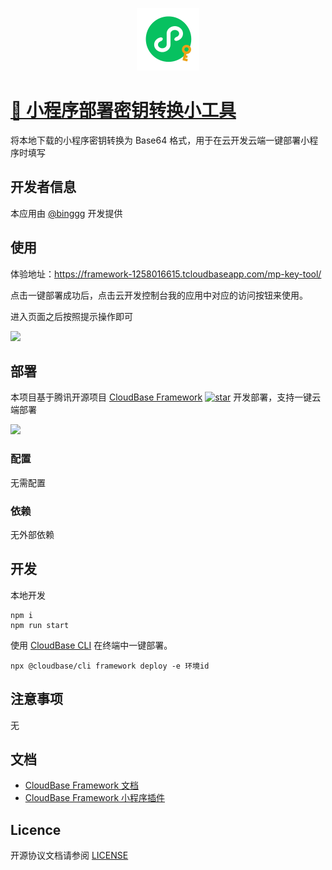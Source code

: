 <p align="center">
  <img height="100px" src="./logo.png" center />
</p>

# [🔑 小程序部署密钥转换小工具](https://github.com/TencentCloudBase-Marketplace/mp-key-tool)

将本地下载的小程序密钥转换为 Base64 格式，用于在云开发云端一键部署小程序时填写

## 开发者信息

本应用由 [@binggg](https://github.com/binggg) 开发提供

## 使用

体验地址：<https://framework-1258016615.tcloudbaseapp.com/mp-key-tool/>

点击一键部署成功后，点击云开发控制台我的应用中对应的访问按钮来使用。

进入页面之后按照提示操作即可

![](https://main.qcloudimg.com/raw/fe79b8db42f61375511abebebfb86079.png)

## 部署

本项目基于腾讯开源项目 [CloudBase Framework](https://github.com/Tencent/cloudbase-framework) [![star](https://img.shields.io/github/stars/Tencent/cloudbase-framework?style=social)](https://github.com/Tencent/cloudbase-framework) 开发部署，支持一键云端部署

[![](https://main.qcloudimg.com/raw/67f5a389f1ac6f3b4d04c7256438e44f.svg)](https://console.cloud.tencent.com/tcb/env/index?action=CreateAndDeployCloudBaseProject&appUrl=https%3A%2F%2Fgithub.com%2FTencentCloudBase-Marketplace%2Fmp-key-tool&branch=master)

### 配置

无需配置


### 依赖

无外部依赖

## 开发

本地开发

```
npm i 
npm run start
```

使用 [CloudBase CLI](https://docs.cloudbase.net/cli-v1/intro.html) 在终端中一键部署。

```
npx @cloudbase/cli framework deploy -e 环境id
```

## 注意事项

无

## 文档

- [CloudBase Framework 文档](https://docs.cloudbase.net/framework/)
- [CloudBase Framework 小程序插件](https://docs.cloudbase.net/framework/plugins/framework-plugin-mp.html)

## Licence

开源协议文档请参阅 [LICENSE](./LICENSE)
